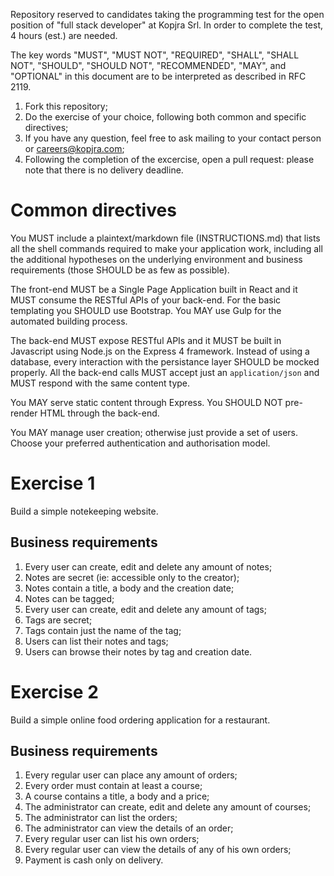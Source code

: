 Repository reserved to candidates taking the programming test for the open position of "full stack developer" at Kopjra Srl.
In order to complete the test, 4 hours (est.) are needed.

The key words "MUST", "MUST NOT", "REQUIRED", "SHALL", "SHALL NOT", "SHOULD", "SHOULD NOT", "RECOMMENDED",  "MAY", and "OPTIONAL" in this document are to be interpreted as described in RFC 2119.

1. Fork this repository;
1. Do the exercise of your choice, following both common and specific directives;
1. If you have any question, feel free to ask mailing to your contact person or careers@kopjra.com;
1. Following the completion of the excercise, open a pull request: please note that there is no delivery deadline.

# Common directives

You MUST include a plaintext/markdown file (INSTRUCTIONS.md) that lists all the shell commands required to make your application work, including all the additional hypotheses on the underlying environment and business requirements (those SHOULD be as few as possible).

The front-end MUST be a Single Page Application built in React and it MUST consume the RESTful APIs of your back-end.
For the basic templating you SHOULD use Bootstrap. You MAY use Gulp for the automated building process.

The back-end MUST expose RESTful APIs and it MUST be built in Javascript using Node.js on the Express 4 framework.
Instead of using a database, every interaction with the persistance layer SHOULD be mocked properly.
All the back-end calls MUST accept just an `application/json` and MUST respond with the same content type.

You MAY serve static content through Express. You SHOULD NOT pre-render HTML through the back-end.

You MAY manage user creation; otherwise just provide a set of users.
Choose your preferred authentication and authorisation model.

# Exercise 1

Build a simple notekeeping website.

## Business requirements

1. Every user can create, edit and delete any amount of notes;
1. Notes are secret (ie: accessible only to the creator);
1. Notes contain a title, a body and the creation date;
1. Notes can be tagged;
1. Every user can create, edit and delete any amount of tags;
1. Tags are secret;
1. Tags contain just the name of the tag; 
1. Users can list their notes and tags;
1. Users can browse their notes by tag and creation date.

# Exercise 2

Build a simple online food ordering application for a restaurant.

## Business requirements

1. Every regular user can place any amount of orders;
1. Every order must contain at least a course;
1. A course contains a title, a body and a price;
1. The administrator can create, edit and delete any amount of courses;
1. The administrator can list the orders;
1. The administrator can view the details of an order;
1. Every regular user can list his own orders;
1. Every regular user can view the details of any of his own orders;
1. Payment is cash only on delivery.
